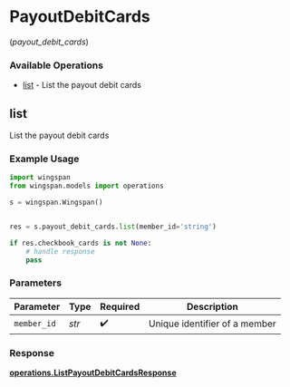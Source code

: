 # PayoutDebitCards
(*payout_debit_cards*)

### Available Operations

* [list](#list) - List the payout debit cards

## list

List the payout debit cards

### Example Usage

```python
import wingspan
from wingspan.models import operations

s = wingspan.Wingspan()


res = s.payout_debit_cards.list(member_id='string')

if res.checkbook_cards is not None:
    # handle response
    pass
```

### Parameters

| Parameter                     | Type                          | Required                      | Description                   |
| ----------------------------- | ----------------------------- | ----------------------------- | ----------------------------- |
| `member_id`                   | *str*                         | :heavy_check_mark:            | Unique identifier of a member |


### Response

**[operations.ListPayoutDebitCardsResponse](../../models/operations/listpayoutdebitcardsresponse.md)**

